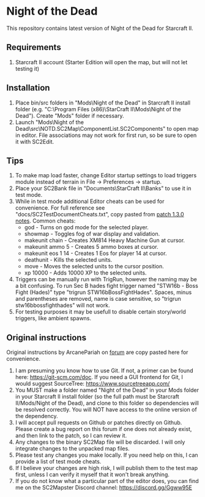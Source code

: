 # Night of the Dead
This repository contains latest version of Night of the Dead for Starcraft II.

## Requirements
1. Starcraft II account (Starter Edition will open the map, but will not let testing it)

## Installation
1. Place bin/src folders in "Mods\Night of the Dead" in Starcraft II install folder (e.g. "C:\Program Files (x86)\StarCraft II\Mods\Night of the Dead"). Create "Mods" folder if necessary.
2. Launch "Mods\Night of the Dead\src\NOTD.SC2Map\ComponentList.SC2Components" to open map in editor. File associations may not work for first run, so be sure to open it with SC2Edit.

## Tips
1. To make map load faster, change Editor startup settings to load triggers module instead of terrain in File -> Preferences -> startup.
2. Place your SC2Bank file in "Documents\StarCraft II\Banks" to use it in test mode.
3. While in test mode additional Editor cheats can be used for convenience. For full reference see "docs/SC2TestDocumentCheats.txt", copy pasted from [patch 1.3.0 notes](http://us.battle.net/sc2/en/blog/2514162/patch-130-now-live-3-22-2011). Common cheats:
	* god - Turns on god mode for the selected player.
	* showmap - Toggles fog of war display and validation.
	* makeunit chain - Creates XM814 Heavy Machine Gun at cursor.
	* makeunit ammo 5 - Creates 5 ammo boxes at cursor.
	* makeunit eos 1 14 - Creates 1 Eos for player 14 at cursor.
	* deathunit - Kills the selected units.
	* move - Moves the selected units to the cursor position.
	* xp 10000 - Adds 10000 XP to the selected units.
4. Triggers can be manually run with TrigRun, however the naming may be a bit confusing. To run Sec B hades fight trigger named "STW16b - Boss Fight (Hades)" type "trigrun STW16bBossFightHades". Spaces, minus and parentheses are removed, name is case sensitive, so "trigrun stw16bbossfighthades" will not work.
5. For testing purposes it may be usefull to disable certain story/world triggers, like ambient spawns.

## Original instructions
Original instructions by ArcanePariah on [forum](http://notdstarcraft.com/threads/notd-1-repository.3631/) are copy pasted here for convenience.

1. I am presuming you know how to use Git. If not, a primer can be found here: https://git-scm.com/doc. If you need a GUI frontend for Git, I would suggest SourceTree: https://www.sourcetreeapp.com/
2. You MUST make a folder named "Night of the Dead" in your Mods folder in your Starcraft II install folder (so the full path must be Starcraft II/Mods/Night of the Dead), and clone to this folder so dependencies will be resolved correctly. You will NOT have access to the online version of the dependency.
3. I will accept pull requests on Github or patches directly on Github. Please create a bug report on this forum if one does not already exist, and then link to the patch, so I can review it.
4. Any changes to the binary SC2Map file will be discarded. I will only integrate changes to the unpacked map files.
5. Please test any changes you make locally. If you need help on this, I can provide a list of test mode cheats.
6. If I believe your changes are high risk, I will publish them to the test map first, unless I can verify it myself that it won't break anything.
7. If you do not know what a particular part of the editor does, you can find me on the SC2Mapster Discord channel: https://discord.gg/Ggww95E
